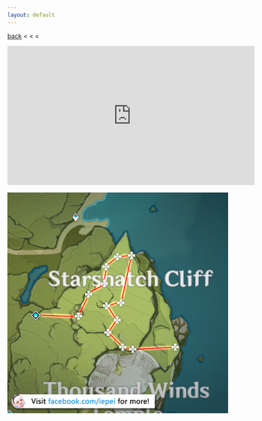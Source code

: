 ```yaml
---
layout: default
---
```


[back](../) < < <

<iframe width="560" height="315" src="https://www.youtube.com/embed/QasraXI6mOY" frameborder="0" allow="accelerometer; autoplay; clipboard-write; encrypted-media; gyroscope; picture-in-picture" allowfullscreen></iframe>

![cecilia route](cecilia-route.jpg)

